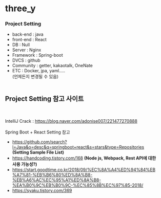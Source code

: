 # three_y

### Project Setting<br/>
- back-end : java
- front-end : React
- DB : Null
- Server : Nginx
- Framework : Spring-boot
- DVCS : github
- Community : getter, kakaotalk, OneNate
- ETC : Docker, jpa, yaml.....<br/>
(언제든지 변경될 수 있음)
<br/><br/>
## Project Setting 참고 사이트
<br/><br/>
IntelliJ Crack : https://blog.naver.com/adonise007/221477270888
<br/><br/>
Spring Boot + React Setting 참고 
 - https://github.com/search?l=Java&o=desc&q=springboot+react&s=stars&type=Repositories **(Setting Sample File List)**
 - https://handcoding.tistory.com/168 **(Node js, Webpack, Rest API에 대한 사용 가능성?)**
 - https://start.goodtime.co.kr/2018/09/%EC%8A%A4%ED%94%84%EB%A7%81-%EB%B6%80%ED%8A%B8-%EB%A6%AC%EC%95%A1%ED%8A%B8-%EA%B0%9C%EB%B0%9C-%EC%85%8B%EC%97%85-2018/
 - https://syaku.tistory.com/369
<br/><br/>
